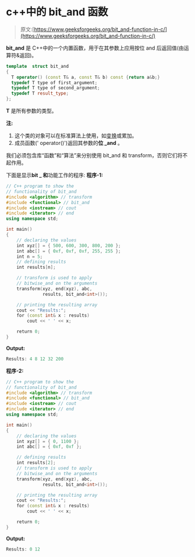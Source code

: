 # c++中的 bit_and 函数

> 原文:[https://www.geeksforgeeks.org/bit_and-function-in-c/](https://www.geeksforgeeks.org/bit_and-function-in-c/)

**bit_and** 是 C++中的一个内置函数，用于在其参数上应用按位 and 后返回值(由运算符&返回)。

```cpp
template  struct bit_and 
{
  T operator() (const T& a, const T& b) const {return a&b;}
  typedef T type of first_argument;
  typedef T type of second_argument;
  typedef T result_type;
};

```

**T** 是所有参数的类型。

**注:**

1.  这个类的对象可以在标准算法上使用，如[变换](https://www.geeksforgeeks.org/transform-c-stl-perform-operation-elements/)或累加。
2.  成员函数(' operator()')返回其参数的**位 _and** 。

我们必须包含库“函数”和“算法”来分别使用 bit_and 和 transform，否则它们将不起作用。

下面是显示**bit _ 和**功能工作的程序:
**程序-1:**

```cpp
// C++ program to show the 
// functionality of bit_and
#include <algorithm> // transform
#include <functional> // bit_and
#include <iostream> // cout
#include <iterator> // end
using namespace std;

int main()
{
    // declaring the values
    int xyz[] = { 500, 600, 300, 800, 200 };
    int abc[] = { 0xf, 0xf, 0xf, 255, 255 };
    int n = 5;
    // defining results
    int results[n];

    // transform is used to apply
    // bitwise_and on the arguments
    transform(xyz, end(xyz), abc,
              results, bit_and<int>());

    // printing the resulting array
    cout << "Results:";
    for (const int& x : results)
        cout << ' ' << x;

    return 0;
}
```

**Output:**

```cpp
Results: 4 8 12 32 200

```

**程序-2:**

```cpp
// C++ program to show the 
// functionality of bit_and
#include <algorithm> // transform
#include <functional> // bit_and
#include <iostream> // cout
#include <iterator> // end
using namespace std;

int main()
{
    // declaring the values
    int xyz[] = { 0, 1100 };
    int abc[] = { 0xf, 0xf };

    // defining results
    int results[2];
    // transform is used to apply
    // bitwise_and on the arguments
    transform(xyz, end(xyz), abc,
              results, bit_and<int>());

    // printing the resulting array
    cout << "Results:";
    for (const int& x : results)
        cout << ' ' << x;

    return 0;
}
```

**Output:**

```cpp
Results: 0 12

```
